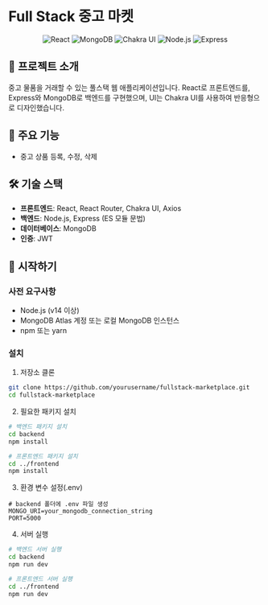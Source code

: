 # Full Stack 중고 마켓

<div align="center">
  <img src="https://img.shields.io/badge/React-61DAFB?style=for-the-badge&logo=react&logoColor=black" alt="React" />
  <img src="https://img.shields.io/badge/MongoDB-47A248?style=for-the-badge&logo=mongodb&logoColor=white" alt="MongoDB" />
  <img src="https://img.shields.io/badge/Chakra%20UI-319795?style=for-the-badge&logo=chakra-ui&logoColor=white" alt="Chakra UI" />
  <img src="https://img.shields.io/badge/Node.js-339933?style=for-the-badge&logo=nodedotjs&logoColor=white" alt="Node.js" />
  <img src="https://img.shields.io/badge/Express-000000?style=for-the-badge&logo=express&logoColor=white" alt="Express" />
</div>

## 📝 프로젝트 소개

중고 물품을 거래할 수 있는 풀스택 웹 애플리케이션입니다. React로 프론트엔드를, Express와 MongoDB로 백엔드를 구현했으며, UI는 Chakra UI를 사용하여 반응형으로 디자인했습니다.

## 🚀 주요 기능

- 중고 상품 등록, 수정, 삭제

## 🛠️ 기술 스택

- **프론트엔드**: React, React Router, Chakra UI, Axios
- **백엔드**: Node.js, Express (ES 모듈 문법)
- **데이터베이스**: MongoDB
- **인증**: JWT

## 🏁 시작하기

### 사전 요구사항

- Node.js (v14 이상)
- MongoDB Atlas 계정 또는 로컬 MongoDB 인스턴스
- npm 또는 yarn

### 설치

1. 저장소 클론
```bash
git clone https://github.com/yourusername/fullstack-marketplace.git
cd fullstack-marketplace
```

2. 필요한 패키지 설치
```bash
# 백엔드 패키지 설치
cd backend
npm install

# 프론트엔드 패키지 설치
cd ../frontend
npm install
```

3. 환경 변수 설정(.env)
```
# backend 폴더에 .env 파일 생성
MONGO_URI=your_mongodb_connection_string
PORT=5000
```

4. 서버 실행
```bash
# 백엔드 서버 실행
cd backend
npm run dev

# 프론트엔드 서버 실행
cd ../frontend
npm run dev
```
